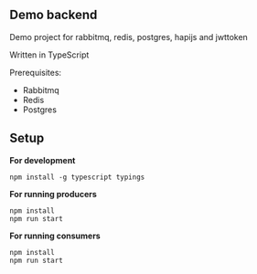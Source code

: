 Demo backend
-----------

Demo project for rabbitmq, redis, postgres, hapijs and jwttoken

Written in TypeScript

Prerequisites:
  * Rabbitmq
  * Redis
  * Postgres


Setup
-----

  **For development**

    npm install -g typescript typings

  **For running producers**

    npm install
    npm run start

  **For running consumers**

    npm install
    npm run start
